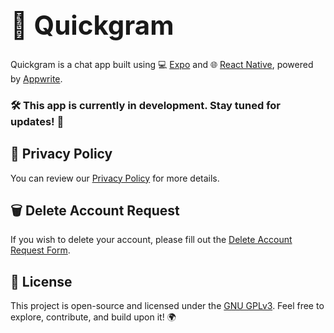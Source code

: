 <h1 style="font-size: 3em; text-align: left;">🚀 Quickgram</h1>

Quickgram is a chat app built using 💻 [Expo](https://expo.dev/) and 🌐 [React Native](https://reactnative.dev/), powered by [Appwrite](https://appwrite.io/). 

### 🛠️ **This app is currently in development.** Stay tuned for updates! 🔄

## 🔐 **Privacy Policy**

You can review our [Privacy Policy](PRIVACY_POLICY.md) for more details.

## 🗑️ **Delete Account Request**

If you wish to delete your account, please fill out the [Delete Account Request Form](https://forms.gle/ARtSL35gmz1Qy3hE6).

## 📜 **License**

This project is open-source and licensed under the [GNU GPLv3](LICENSE). Feel free to explore, contribute, and build upon it! 🌍
